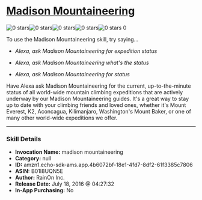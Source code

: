 # [Madison Mountaineering](http://alexa.amazon.com/#skills/amzn1.echo-sdk-ams.app.4b6072bf-18e1-4fd7-8df2-61f3385c7806)
![0 stars](../../images/ic_star_border_black_18dp_1x.png)![0 stars](../../images/ic_star_border_black_18dp_1x.png)![0 stars](../../images/ic_star_border_black_18dp_1x.png)![0 stars](../../images/ic_star_border_black_18dp_1x.png)![0 stars](../../images/ic_star_border_black_18dp_1x.png) 0

To use the Madison Mountaineering skill, try saying...

* *Alexa, ask Madison Mountaineering for expedition status*

* *Alexa, ask Madison Mountaineering what's the status*

* *Alexa, ask Madison Mountaineering for status*

Have Alexa ask Madison Mountaineering for the current, up-to-the-minute status of all world-wide mountain climbing expeditions that are actively underway by our Madison Mountaineering guides.  It's a great way to stay up to date with your climbing friends and loved ones, whether it's Mount Everest, K2, Aconcagua, Kilimanjaro, Washington's Mount Baker, or one of many other world-wide expeditions we offer.

***

### Skill Details

* **Invocation Name:** madison mountaineering
* **Category:** null
* **ID:** amzn1.echo-sdk-ams.app.4b6072bf-18e1-4fd7-8df2-61f3385c7806
* **ASIN:** B01I8UQN5E
* **Author:** RainOn Inc.
* **Release Date:** July 18, 2016 @ 04:27:32
* **In-App Purchasing:** No
